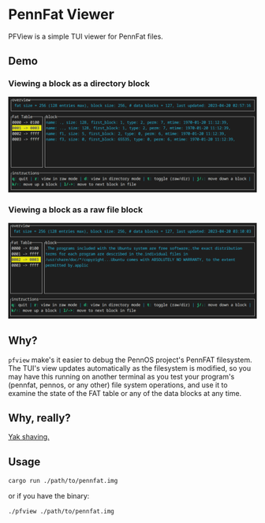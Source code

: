 # PennFat Viewer

PFView is a simple TUI viewer for PennFat files.

## Demo

### Viewing a block as a directory block

![Viewing a block as a directory block](./demo/dir-mode.png)

### Viewing a block as a raw file block

![Vieing a block as a raw file block](./demo/raw-mode.png)

## Why?

`pfview` make's it easier to debug the PennOS project's PennFAT filesystem.
The TUI's view updates automatically as the filesystem is modified, so you may have this running on another terminal as you test your program's (pennfat, pennos, or any other) file system operations, and use it to examine the state of the FAT table or any of the data blocks at any time.

## Why, really?

[Yak shaving.](https://seths.blog/2005/03/dont_shave_that/)

## Usage

```sh
cargo run ./path/to/pennfat.img
```

or if you have the binary:

```sh
./pfview ./path/to/pennfat.img
```
